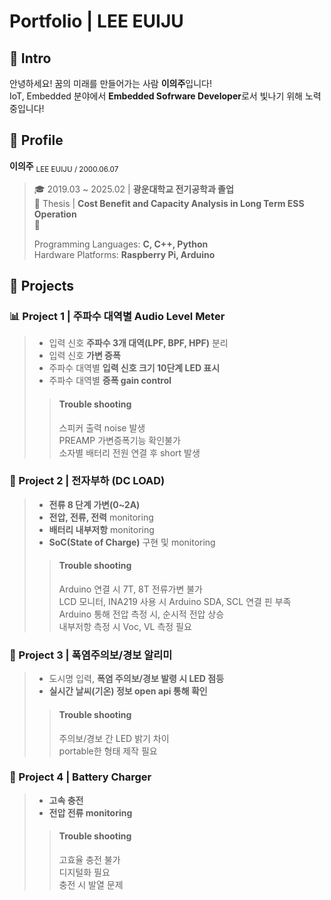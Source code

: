 # Portfolio | LEE EUIJU
## :pushpin: Intro
안녕하세요! 꿈의 미래를 만들어가는 사람 **이의주**입니다!  
IoT, Embedded 분야에서 **Embedded Sofrware Developer**로서 빛나기 위해 노력중입니다!

## :pushpin: Profile 
**이의주** <sub>LEE EUIJU / 2000.06.07  

> :mortar_board: 2019.03 ~ 2025.02 | **광운대학교 전기공학과 졸업**  
> :memo: Thesis | **Cost Benefit and Capacity Analysis in Long Term ESS Operation**  
> :link: 
>   
> Programming Languages: **C, C++, Python**  
> Hardware Platforms: **Raspberry Pi, Arduino**
  
## :pushpin: Projects
### :bar_chart: Project 1 | 주파수 대역별 Audio Level Meter
> * 입력 신호 **주파수 3개 대역(LPF, BPF, HPF)** 분리  
> * 입력 신호 **가변 증폭**  
> * 주파수 대역별 **입력 신호 크기 10단계 LED 표시**  
> * 주파수 대역별 **증폭 gain control**  
>> #### Trouble shooting
>> 스피커 출력 noise 발생  
>> PREAMP 가변증폭기능 확인불가  
>> 소자별 배터리 전원 연결 후 short 발생

### :wrench: Project 2 | 전자부하 (DC LOAD)
> * **전류 8 단계 가변(0~2A)**  
> * **전압, 전류, 전력** monitoring  
> * **배터리 내부저항** monitoring  
> * **SoC(State of Charge)** 구현 및 monitoring  
>> #### Trouble shooting
>> Arduino 연결 시 7T, 8T 전류가변 불가  
>> LCD 모니터, INA219 사용 시 Arduino SDA, SCL 연결 핀 부족  
>> Arduino 통해 전압 측정 시, 순시적 전압 상승  
>> 내부저항 측정 시 Voc, VL 측정 필요

### :loudspeaker: Project 3 | 폭염주의보/경보 알리미
> * 도시명 입력, **폭염 주의보/경보 발령 시 LED 점등**  
> * **실시간 날씨(기온) 정보 open api 통해 확인**  
>> #### Trouble shooting
>> 주의보/경보 간 LED 밝기 차이  
>> portable한 형태 제작 필요

### :battery: Project 4 | Battery Charger
> * **고속 충전**
> * **전압 전류 monitoring**  
>> #### Trouble shooting
>> 고효율 충전 불가  
>> 디지털화 필요  
>> 충전 시 발열 문제
